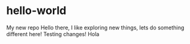 # hello-world
My new repo
Hello there, I like exploring new things, lets do something different here!
Testing changes!
Hola

